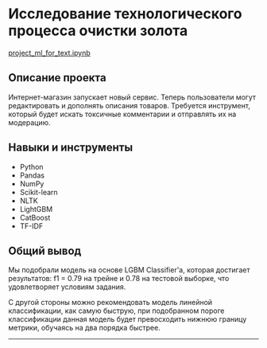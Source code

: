 # Исследование технологического процесса очистки золота

  [project_ml_for_text.ipynb](https://github.com/Rasczack/Portfolio/blob/main/project_ml_for_text/project_ml_for_text_ver2_git.ipynb)

## Описание проекта

  Интернет-магазин запускает новый сервис. Теперь пользователи могут редактировать и дополнять описания товаров. Требуется инструмент, который будет искать токсичные комментарии и отправлять их на модерацию.
  
## Навыки и инструменты

  * Python
  * Pandas
  * NumPy
  * Scikit-learn
  * NLTK
  * LightGBM
  * CatBoost
  * TF-IDF

## Общий вывод
Мы подобрали модель на основе LGBM Classifier'а, которая достигает результатов: f1 = 0.79 на трейне и 0.78 на тестовой выборке, что удовлетворяет условиям задания.

С другой стороны можно рекомендовать модель линейной классификации, как самую быструю, при подобранном пороге классификации данная модель будет превосходить нижнюю границу метрики, обучаясь на два порядка быстрее.

----
